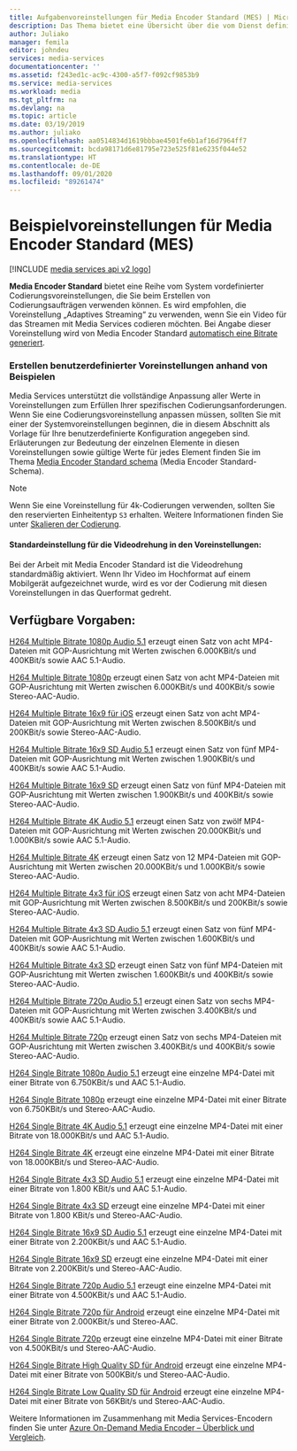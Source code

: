 ```yaml
---
title: Aufgabenvoreinstellungen für Media Encoder Standard (MES) | Microsoft-Dokumentation
description: Das Thema bietet eine Übersicht über die vom Dienst definierten Beispielvoreinstellungen für Media Encoder Standard (MES).
author: Juliako
manager: femila
editor: johndeu
services: media-services
documentationcenter: ''
ms.assetid: f243ed1c-ac9c-4300-a5f7-f092cf9853b9
ms.service: media-services
ms.workload: media
ms.tgt_pltfrm: na
ms.devlang: na
ms.topic: article
ms.date: 03/19/2019
ms.author: juliako
ms.openlocfilehash: aa0514834d1619bbbae4501fe6b1af16d7964ff7
ms.sourcegitcommit: bcda98171d6e81795e723e525f81e6235f044e52
ms.translationtype: HT
ms.contentlocale: de-DE
ms.lasthandoff: 09/01/2020
ms.locfileid: "89261474"
---
```

# <a name="sample-presets-for-media-encoder-standard-mes"></a>Beispielvoreinstellungen für Media Encoder Standard (MES)

[!INCLUDE [media services api v2 logo](./includes/v2-hr.md)]

**Media Encoder Standard** bietet eine Reihe vom System vordefinierter Codierungsvoreinstellungen, die Sie beim Erstellen von Codierungsaufträgen verwenden können. Es wird empfohlen, die Voreinstellung „Adaptives Streaming“ zu verwenden, wenn Sie ein Video für das Streamen mit Media Services codieren möchten. Bei Angabe dieser Voreinstellung wird von Media Encoder Standard [automatisch eine Bitrate generiert](media-services-autogen-bitrate-ladder-with-mes.md). 

### <a name="creating-custom-presets-from-samples"></a>Erstellen benutzerdefinierter Voreinstellungen anhand von Beispielen
Media Services unterstützt die vollständige Anpassung aller Werte in Voreinstellungen zum Erfüllen Ihrer spezifischen Codierungsanforderungen. Wenn Sie eine Codierungsvoreinstellung anpassen müssen, sollten Sie mit einer der Systemvoreinstellungen beginnen, die in diesem Abschnitt als Vorlage für Ihre benutzerdefinierte Konfiguration angegeben sind. Erläuterungen zur Bedeutung der einzelnen Elemente in diesen Voreinstellungen sowie gültige Werte für jedes Element finden Sie im Thema [Media Encoder Standard schema](media-services-mes-schema.md) (Media Encoder Standard-Schema).  
  
> [!NOTE]
>  Wenn Sie eine Voreinstellung für 4k-Codierungen verwenden, sollten Sie den reservierten Einheitentyp `S3` erhalten. Weitere Informationen finden Sie unter [Skalieren der Codierung](./media-services-scale-media-processing-overview.md).  

#### <a name="video-rotation-default-setting-in-presets"></a>Standardeinstellung für die Videodrehung in den Voreinstellungen:
Bei der Arbeit mit Media Encoder Standard ist die Videodrehung standardmäßig aktiviert. Wenn Ihr Video im Hochformat auf einem Mobilgerät aufgezeichnet wurde, wird es vor der Codierung mit diesen Voreinstellungen in das Querformat gedreht.
 
## <a name="available-presets"></a>Verfügbare Vorgaben: 

 [H264 Multiple Bitrate 1080p Audio 5.1](media-services-mes-preset-H264-Multiple-Bitrate-1080p-Audio-5.1.md) erzeugt einen Satz von acht MP4-Dateien mit GOP-Ausrichtung mit Werten zwischen 6.000KBit/s und 400KBit/s sowie AAC 5.1-Audio.  
  
 [H264 Multiple Bitrate 1080p](media-services-mes-preset-H264-Multiple-Bitrate-1080p.md) erzeugt einen Satz von acht MP4-Dateien mit GOP-Ausrichtung mit Werten zwischen 6.000KBit/s und 400KBit/s sowie Stereo-AAC-Audio.  
  
 [H264 Multiple Bitrate 16x9 für iOS](media-services-mes-preset-H264-Multiple-Bitrate-16x9-for-iOS.md) erzeugt einen Satz von acht MP4-Dateien mit GOP-Ausrichtung mit Werten zwischen 8.500KBit/s und 200KBit/s sowie Stereo-AAC-Audio.  
  
 [H264 Multiple Bitrate 16x9 SD Audio 5.1](media-services-mes-preset-H264-Multiple-Bitrate-16x9-SD-Audio-5.1.md) erzeugt einen Satz von fünf MP4-Dateien mit GOP-Ausrichtung mit Werten zwischen 1.900KBit/s und 400KBit/s sowie AAC 5.1-Audio.  
  
 [H264 Multiple Bitrate 16x9 SD](media-services-mes-preset-H264-Multiple-Bitrate-16x9-SD.md) erzeugt einen Satz von fünf MP4-Dateien mit GOP-Ausrichtung mit Werten zwischen 1.900KBit/s und 400KBit/s sowie Stereo-AAC-Audio.  
  
 [H264 Multiple Bitrate 4K Audio 5.1](media-services-mes-preset-H264-Multiple-Bitrate-4K-Audio-5.1.md) erzeugt einen Satz von zwölf MP4-Dateien mit GOP-Ausrichtung mit Werten zwischen 20.000KBit/s und 1.000KBit/s sowie AAC 5.1-Audio.  
  
 [H264 Multiple Bitrate 4K](media-services-mes-preset-H264-Multiple-Bitrate-4K.md) erzeugt einen Satz von 12 MP4-Dateien mit GOP-Ausrichtung mit Werten zwischen 20.000KBit/s und 1.000KBit/s sowie Stereo-AAC-Audio.  
  
 [H264 Multiple Bitrate 4x3 für iOS](media-services-mes-preset-H264-Multiple-Bitrate-4x3-for-iOS.md) erzeugt einen Satz von acht MP4-Dateien mit GOP-Ausrichtung mit Werten zwischen 8.500KBit/s und 200KBit/s sowie Stereo-AAC-Audio.  
  
 [H264 Multiple Bitrate 4x3 SD Audio 5.1](media-services-mes-preset-H264-Multiple-Bitrate-4x3-SD-Audio-5.1.md) erzeugt einen Satz von fünf MP4-Dateien mit GOP-Ausrichtung mit Werten zwischen 1.600KBit/s und 400KBit/s sowie AAC 5.1-Audio.  
  
 [H264 Multiple Bitrate 4x3 SD](media-services-mes-preset-H264-Multiple-Bitrate-4x3-SD.md) erzeugt einen Satz von fünf MP4-Dateien mit GOP-Ausrichtung mit Werten zwischen 1.600KBit/s und 400KBit/s sowie Stereo-AAC-Audio.  
  
 [H264 Multiple Bitrate 720p Audio 5.1](media-services-mes-preset-H264-Multiple-Bitrate-720p-Audio-5.1.md) erzeugt einen Satz von sechs MP4-Dateien mit GOP-Ausrichtung mit Werten zwischen 3.400KBit/s und 400KBit/s sowie AAC 5.1-Audio.  
  
 [H264 Multiple Bitrate 720p](media-services-mes-preset-H264-Multiple-Bitrate-720p.md) erzeugt einen Satz von sechs MP4-Dateien mit GOP-Ausrichtung mit Werten zwischen 3.400KBit/s und 400KBit/s sowie Stereo-AAC-Audio.  
  
 [H264 Single Bitrate 1080p Audio 5.1](media-services-mes-preset-H264-Single-Bitrate-1080p-Audio-5.1.md) erzeugt eine einzelne MP4-Datei mit einer Bitrate von 6.750KBit/s und AAC 5.1-Audio.  
  
 [H264 Single Bitrate 1080p](media-services-mes-preset-H264-Single-Bitrate-1080p.md) erzeugt eine einzelne MP4-Datei mit einer Bitrate von 6.750KBit/s und Stereo-AAC-Audio.  
  
 [H264 Single Bitrate 4K Audio 5.1](media-services-mes-preset-H264-Single-Bitrate-4K-Audio-5.1.md) erzeugt eine einzelne MP4-Datei mit einer Bitrate von 18.000KBit/s und AAC 5.1-Audio.  
  
 [H264 Single Bitrate 4K](media-services-mes-preset-H264-Single-Bitrate-4K.md) erzeugt eine einzelne MP4-Datei mit einer Bitrate von 18.000KBit/s und Stereo-AAC-Audio.  
  
 [H264 Single Bitrate 4x3 SD Audio 5.1](media-services-mes-preset-H264-Single-Bitrate-4x3-SD-Audio-5.1.md) erzeugt eine einzelne MP4-Datei mit einer Bitrate von 1.800 KBit/s und AAC 5.1-Audio.  
  
 [H264 Single Bitrate 4x3 SD](media-services-mes-preset-H264-Single-Bitrate-4x3-SD.md) erzeugt eine einzelne MP4-Datei mit einer Bitrate von 1.800 KBit/s und Stereo-AAC-Audio.  
  
 [H264 Single Bitrate 16x9 SD Audio 5.1](media-services-mes-preset-H264-Single-Bitrate-16x9-SD-Audio-5.1.md) erzeugt eine einzelne MP4-Datei mit einer Bitrate von 2.200KBit/s und AAC 5.1-Audio.  
  
 [H264 Single Bitrate 16x9 SD](media-services-mes-preset-H264-Single-Bitrate-16x9-SD.md) erzeugt eine einzelne MP4-Datei mit einer Bitrate von 2.200KBit/s und Stereo-AAC-Audio.  
  
 [H264 Single Bitrate 720p Audio 5.1](media-services-mes-preset-H264-Single-Bitrate-720p-Audio-5.1.md) erzeugt eine einzelne MP4-Datei mit einer Bitrate von 4.500KBit/s und AAC 5.1-Audio.  
  
 [H264 Single Bitrate 720p für Android](media-services-mes-preset-H264-Single-Bitrate-720p-for-Android.md) erzeugt eine einzelne MP4-Datei mit einer Bitrate von 2.000KBit/s und Stereo-AAC.  
  
 [H264 Single Bitrate 720p](media-services-mes-preset-H264-Single-Bitrate-720p.md) erzeugt eine einzelne MP4-Datei mit einer Bitrate von 4.500KBit/s und Stereo-AAC-Audio.  
  
 [H264 Single Bitrate High Quality SD für Android](media-services-mes-preset-H264-Single-Bitrate-High-Quality-SD-for-Android.md) erzeugt eine einzelne MP4-Datei mit einer Bitrate von 500KBit/s und Stereo-AAC-Audio.  
  
 [H264 Single Bitrate Low Quality SD für Android](media-services-mes-preset-H264-Single-Bitrate-Low-Quality-SD-for-Android.md) erzeugt eine einzelne MP4-Datei mit einer Bitrate von 56KBit/s und Stereo-AAC-Audio.  
  
 Weitere Informationen im Zusammenhang mit Media Services-Encodern finden Sie unter [Azure On-Demand Media Encoder – Überblick und Vergleich](./media-services-encode-asset.md).

